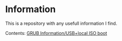 # Information
This is a repository with any usefull information I find.
<br>

Contents:
[GRUB Information/USB+local ISO boot](GRUB/GRUB.md)
